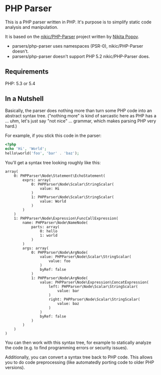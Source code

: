 PHP Parser
==========

This is a PHP parser written in PHP. It's purpose is to simplify static code analysis and manipulation.

It is based on the [nikic/PHP-Parser][0] project written by [Nikita Popov][1].

* parsers/php-parser uses namespaces (PSR-0), nikic/PHP-Parser doesn't.
* parsers/php-parser doesn't support PHP 5.2 nikic/PHP-Parser does.

Requirements
------------
PHP: 5.3 or 5.4

In a Nutshell
-------------

Basically, the parser does nothing more than turn some PHP code into an abstract syntax tree. ("nothing
more" is kind of sarcastic here as PHP has a ... uhm, let's just say "not nice" ... grammar, which makes
parsing PHP very hard.)

For example, if you stick this code in the parser:

```php
<?php
echo 'Hi', 'World';
hello\world('foo', 'bar' . 'baz');
```

You'll get a syntax tree looking roughly like this:

```
array(
    0: PHPParser\Node\Statement\EchoStatement(
        exprs: array(
            0: PHPParser\Node\Scalar\StringScalar(
                value: Hi
            )
            1: PHPParser\Node\Scalar\StringScalar(
                value: World
            )
        )
    )
    1: PHPParser\Node\Expression\FuncCallExpression(
        name: PHPParser\Node\NameNode(
            parts: array(
                0: hello
                1: world
            )
        )
        args: array(
            0: PHPParser\Node\ArgNode(
                value: PHPParser\Node\Scalar\StringScalar(
                    value: foo
                )
                byRef: false
            )
            1: PHPParser\Node\ArgNode(
                value: PHPParser\Node\Expression\ConcatExpression(
                    left: PHPParser\Node\Scalar\StringScalar(
                        value: bar
                    )
                    right: PHPParser\Node\Scalar\StringScalar(
                        value: baz
                    )
                )
                byRef: false
            )
        )
    )
)
```

You can then work with this syntax tree, for example to statically analyze the code (e.g. to find
programming errors or security issues).

Additionally, you can convert a syntax tree back to PHP code. This allows you to do code preprocessing
(like automatedly porting code to older PHP versions).

 [0]: https://github.com/nikic/PHP-Parser
 [1]: https://github.com/nikic

